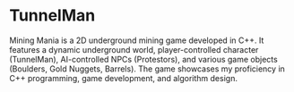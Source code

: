 # TunnelMan
Mining Mania is a 2D underground mining game developed in C++. It features a dynamic underground world, player-controlled character (TunnelMan), AI-controlled NPCs (Protestors), and various game objects (Boulders, Gold Nuggets, Barrels). The game showcases my proficiency in C++ programming, game development, and algorithm design.
